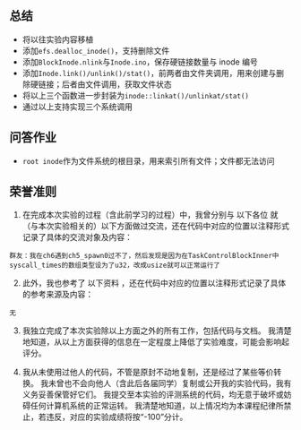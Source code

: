 ## 总结
- 将以往实验内容移植
- 添加`efs.dealloc_inode()`，支持删除文件
- 添加`BlockInode.nlink`与`Inode.ino`，保存硬链接数量与 inode 编号
- 添加`Inode.link()/unlink()/stat()`，前两者由文件夹调用，用来创建与删除硬链接；后者由文件调用，获取文件状态
- 将以上三个函数进一步封装为`inode::linkat()/unlinkat/stat()`
- 通过以上支持实现三个系统调用

## 问答作业
- `root inode`作为文件系统的根目录，用来索引所有文件；文件都无法访问
  
## 荣誉准则
1. 在完成本次实验的过程（含此前学习的过程）中，我曾分别与 以下各位 就（与本次实验相关的）以下方面做过交流，还在代码中对应的位置以注释形式记录了具体的交流对象及内容：

```
群友：我在ch6遇到ch5_spawn0过不了，然后发现是因为在TaskControlBlockInner中syscall_times的数组类型设为了u32，改成usize就可以正常运行了
```

2. 此外，我也参考了 以下资料 ，还在代码中对应的位置以注释形式记录了具体的参考来源及内容：

```
无
```

3. 我独立完成了本次实验除以上方面之外的所有工作，包括代码与文档。 我清楚地知道，从以上方面获得的信息在一定程度上降低了实验难度，可能会影响起评分。

4. 我从未使用过他人的代码，不管是原封不动地复制，还是经过了某些等价转换。 我未曾也不会向他人（含此后各届同学）复制或公开我的实验代码，我有义务妥善保管好它们。 我提交至本实验的评测系统的代码，均无意于破坏或妨碍任何计算机系统的正常运转。 我清楚地知道，以上情况均为本课程纪律所禁止，若违反，对应的实验成绩将按“-100”分计。